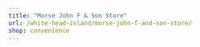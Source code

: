 ```yaml
---
title: "Morse John F & Son Store"
url: /white-head-island/morse-john-f-and-son-store/
shop: convenience
---
```


